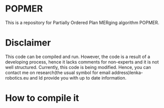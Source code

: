 # POPMER
This is a repository for Partially Ordered Plan MERging algorithm POPMER.

# Disclaimer
This code can be compiled and run. However, the code is a result of a developing process, hence it lacks comments for non-experts and it is not well structured. Currently, this code is being modified. Hence, you can contact me on research(the usual symbol for email address)lenka-robotics.eu and Id provide you with up to date information.

# How to compile it
